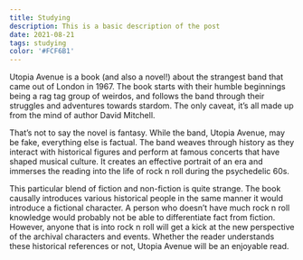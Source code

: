 ```yaml
---
title: Studying
description: This is a basic description of the post
date: 2021-08-21
tags: studying
color: '#FCF6B1'
---
```

Utopia Avenue is a book (and also a novel!) about the strangest band that came out of London in 1967. The book starts with their humble beginnings being a rag tag group of weirdos, and follows the band through their struggles and adventures towards stardom. The only caveat, it’s all made up from the mind of author David Mitchell.

That’s not to say the novel is fantasy. While the band, Utopia Avenue, may be fake, everything else is factual. The band weaves through history as they interact with historical figures and perform at famous concerts that have shaped musical culture. It creates an effective portrait of an era and immerses the reading into the life of rock n roll during the psychedelic 60s.

This particular blend of fiction and non-fiction is quite strange. The book causally introduces various historical people in the same manner it would introduce a fictional character. A person who doesn’t have much rock n roll knowledge would probably not be able to differentiate fact from fiction. However, anyone that is into rock n roll will get a kick at the new perspective of the archival characters and events. Whether the reader understands these historical references or not, Utopia Avenue will be an enjoyable read.